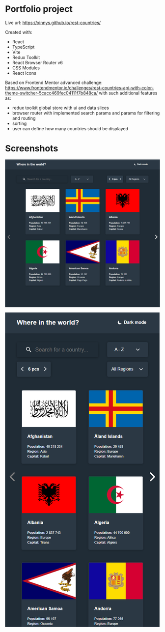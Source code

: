 # Portfolio project

Live url: https://xinnys.github.io/rest-countries/

Created with:

- React
- TypeScript
- Vite
- Redux Toolkit
- React Browser Router v6
- CSS Modules
- React Icons

Based on Frontend Mentor advanced challenge: https://www.frontendmentor.io/challenges/rest-countries-api-with-color-theme-switcher-5cacc469fec04111f7b848ca/ with such additional features as:

- redux toolkit global store with ui and data slices
- browser router with implemented search params and params for filtering and routing
- sorting
- user can define how many countries should be displayed

# Screenshots

![Desktop](/desktop.png?raw=true "Desktop")

![Mobile](/mobile.png?raw=true "Mobile")
